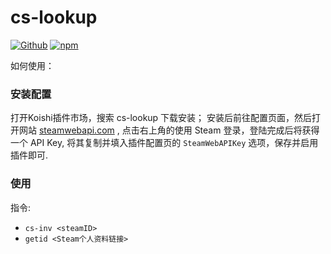 # cs-lookup

[![Github](https://img.shields.io/badge/GitHub-100000?style=for-the-badge&logo=github&logoColor=white)](https://github.com/itzdtech/koishi-plugin-cs-lookup) [![npm](https://img.shields.io/npm/v/koishi-plugin-cs-lookup?style=flat-square)](https://www.npmjs.com/package/koishi-plugin-cs-lookup)

如何使用：

### 安装配置
打开Koishi插件市场，搜索 cs-lookup 下载安装；
安装后前往配置页面，然后打开网站 [steamwebapi.com](https://www.steamwebapi.com/) , 
点击右上角的使用 Steam 登录，登陆完成后将获得一个 API Key, 将其复制并填入插件配置页的 `SteamWebAPIKey` 选项，保存并启用插件即可.

### 使用
指令:
- `cs-inv <steamID>`
- `getid <Steam个人资料链接>`